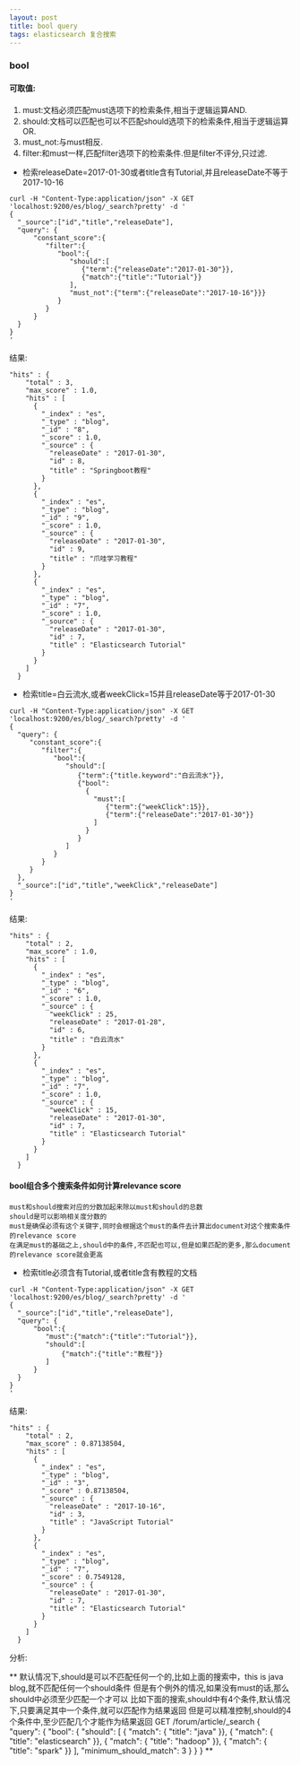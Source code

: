 ```yaml
---
layout: post
title: bool query
tags: elasticsearch 复合搜索
---
```


### bool
#### 可取值:
1. must:文档必须匹配must选项下的检索条件,相当于逻辑运算AND.
2. should:文档可以匹配也可以不匹配should选项下的检索条件,相当于逻辑运算OR.
3. must_not:与must相反.
4. filter:和must一样,匹配filter选项下的检索条件.但是filter不评分,只过滤.

* 检索releaseDate=2017-01-30或者title含有Tutorial,并且releaseDate不等于2017-10-16
```
curl -H "Content-Type:application/json" -X GET 'localhost:9200/es/blog/_search?pretty' -d '
{
  "_source":["id","title","releaseDate"],
  "query": {
      "constant_score":{
         "filter":{
            "bool":{
               "should":[
                  {"term":{"releaseDate":"2017-01-30"}},
                  {"match":{"title":"Tutorial"}}
               ],
               "must_not":{"term":{"releaseDate":"2017-10-16"}}}
            }
         }
      }
  }
}
'
```
结果:
```
"hits" : {
    "total" : 3,
    "max_score" : 1.0,
    "hits" : [
      {
        "_index" : "es",
        "_type" : "blog",
        "_id" : "8",
        "_score" : 1.0,
        "_source" : {
          "releaseDate" : "2017-01-30",
          "id" : 8,
          "title" : "Springboot教程"
        }
      },
      {
        "_index" : "es",
        "_type" : "blog",
        "_id" : "9",
        "_score" : 1.0,
        "_source" : {
          "releaseDate" : "2017-01-30",
          "id" : 9,
          "title" : "爪哇学习教程"
        }
      },
      {
        "_index" : "es",
        "_type" : "blog",
        "_id" : "7",
        "_score" : 1.0,
        "_source" : {
          "releaseDate" : "2017-01-30",
          "id" : 7,
          "title" : "Elasticsearch Tutorial"
        }
      }
    ]
  }
```   

* 检索title=白云流水,或者weekClick=15并且releaseDate等于2017-01-30
```
curl -H "Content-Type:application/json" -X GET 'localhost:9200/es/blog/_search?pretty' -d '
{
  "query": {
     "constant_score":{
        "filter":{
           "bool":{
              "should":[
                 {"term":{"title.keyword":"白云流水"}},
                 {"bool":
                   {
                     "must":[
                        {"term":{"weekClick":15}},
                        {"term":{"releaseDate":"2017-01-30"}}
                     ]
                   }
                 }
              ]
           }
        }
     }
  },
  "_source":["id","title","weekClick","releaseDate"]
}
'
```
结果:
```
"hits" : {
    "total" : 2,
    "max_score" : 1.0,
    "hits" : [
      {
        "_index" : "es",
        "_type" : "blog",
        "_id" : "6",
        "_score" : 1.0,
        "_source" : {
          "weekClick" : 25,
          "releaseDate" : "2017-01-28",
          "id" : 6,
          "title" : "白云流水"
        }
      },
      {
        "_index" : "es",
        "_type" : "blog",
        "_id" : "7",
        "_score" : 1.0,
        "_source" : {
          "weekClick" : 15,
          "releaseDate" : "2017-01-30",
          "id" : 7,
          "title" : "Elasticsearch Tutorial"
        }
      }
    ]
  }
```

#### bool组合多个搜索条件如何计算relevance score
```
must和should搜索对应的分数加起来除以must和should的总数   
should是可以影响相关度分数的  
must是确保必须有这个关键字,同时会根据这个must的条件去计算出document对这个搜索条件的relevance score
在满足must的基础之上,should中的条件,不匹配也可以,但是如果匹配的更多,那么document的relevance score就会更高
```  
* 检索title必须含有Tutorial,或者title含有教程的文档
```
curl -H "Content-Type:application/json" -X GET 'localhost:9200/es/blog/_search?pretty' -d '
{
  "_source":["id","title","releaseDate"],
  "query": {
      "bool":{
         "must":{"match":{"title":"Tutorial"}},
         "should":[
             {"match":{"title":"教程"}}
         ]
      }
  }
}
'
```
结果:
```
"hits" : {
    "total" : 2,
    "max_score" : 0.87138504,
    "hits" : [
      {
        "_index" : "es",
        "_type" : "blog",
        "_id" : "3",
        "_score" : 0.87138504,
        "_source" : {
          "releaseDate" : "2017-10-16",
          "id" : 3,
          "title" : "JavaScript Tutorial"
        }
      },
      {
        "_index" : "es",
        "_type" : "blog",
        "_id" : "7",
        "_score" : 0.7549128,
        "_source" : {
          "releaseDate" : "2017-01-30",
          "id" : 7,
          "title" : "Elasticsearch Tutorial"
        }
      }
    ]
  }
```
分析:  

**
默认情况下,should是可以不匹配任何一个的,比如上面的搜索中，this is java blog,就不匹配任何一个should条件
但是有个例外的情况,如果没有must的话,那么should中必须至少匹配一个才可以
比如下面的搜索,should中有4个条件,默认情况下,只要满足其中一个条件,就可以匹配作为结果返回
但是可以精准控制,should的4个条件中,至少匹配几个才能作为结果返回
GET /forum/article/_search
{
  "query": {
    "bool": {
      "should": [
        { "match": { "title": "java" }},
        { "match": { "title": "elasticsearch"   }},
        { "match": { "title": "hadoop"   }},
	{ "match": { "title": "spark"   }}
      ],
      "minimum_should_match": 3 
    }
  }
}
**

